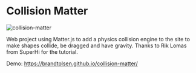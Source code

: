 # Collision Matter

![collision-matter](https://user-images.githubusercontent.com/57196671/102712625-e8b1ff00-42c2-11eb-96cd-71283bfb9642.png)


Web project using Matter.js to add a physics collision engine to the site to make shapes collide, be dragged and have gravity. Thanks to Rik Lomas from SuperHi for the tutorial.

Demo: https://brandtolsen.github.io/collision-matter/
